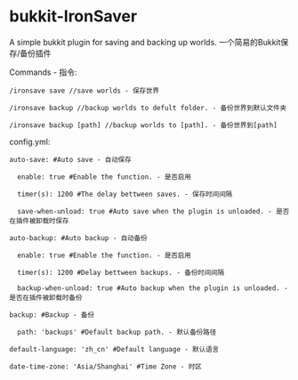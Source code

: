 # bukkit-IronSaver
A simple bukkit plugin for saving and backing up worlds. 一个简易的Bukkit保存/备份插件

Commands - 指令:

    /ironsave save //save worlds - 保存世界
  
    /ironsave backup //backup worlds to defult folder. - 备份世界到默认文件夹
  
    /ironsave backup [path] //backup worlds to [path]. - 备份世界到[path]
  
  config.yml:
  
  ```
auto-save: #Auto save - 自动保存

    enable: true #Enable the function. - 是否启用
  
    timer(s): 1200 #The delay bettween saves. - 保存时间间隔
  
    save-when-unload: true #Auto save when the plugin is unloaded. - 是否在插件被卸载时保存
  
auto-backup: #Auto backup - 自动备份

    enable: true #Enable the function. - 是否启用
  
    timer(s): 1200 #Delay bettween backups. - 备份时间间隔
  
    backup-when-unload: true #Auto backup when the plugin is unloaded. - 是否在插件被卸载时备份
  
backup: #Backup - 备份

    path: 'backups' #Default backup path. - 默认备份路径

default-language: 'zh_cn' #Default language - 默认语言

date-time-zone: 'Asia/Shanghai' #Time Zone - 时区
  ```
